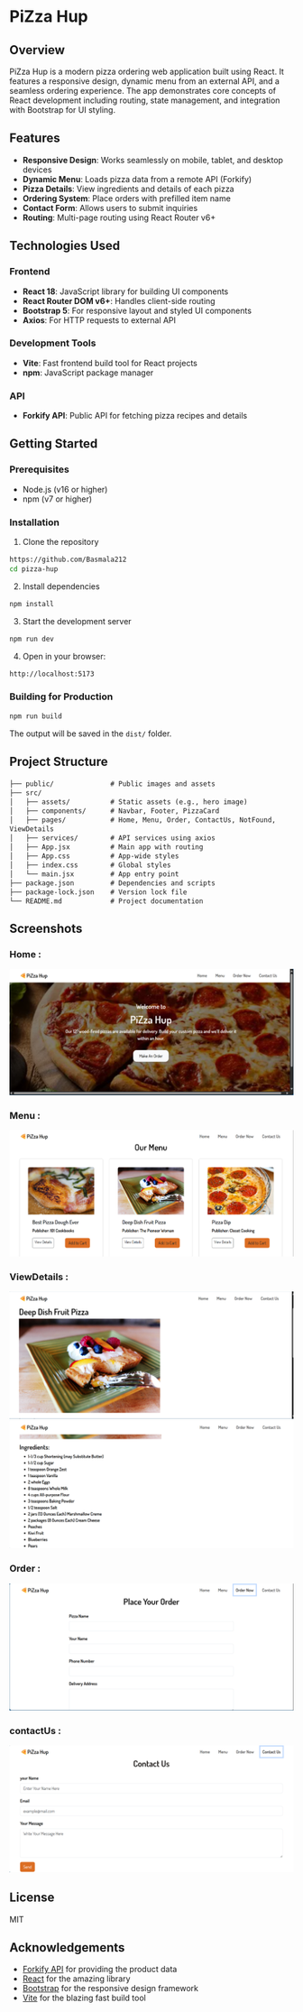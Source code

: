 # PiZza Hup

## Overview

PiZza Hup is a modern pizza ordering web application built using React. It features a responsive design, dynamic menu from an external API, and a seamless ordering experience. The app demonstrates core concepts of React development including routing, state management, and integration with Bootstrap for UI styling.

## Features

* **Responsive Design**: Works seamlessly on mobile, tablet, and desktop devices
* **Dynamic Menu**: Loads pizza data from a remote API (Forkify)
* **Pizza Details**: View ingredients and details of each pizza
* **Ordering System**: Place orders with prefilled item name
* **Contact Form**: Allows users to submit inquiries
* **Routing**: Multi-page routing using React Router v6+

## Technologies Used

### Frontend

* **React 18**: JavaScript library for building UI components
* **React Router DOM v6+**: Handles client-side routing
* **Bootstrap 5**: For responsive layout and styled UI components
* **Axios**: For HTTP requests to external API

### Development Tools

* **Vite**: Fast frontend build tool for React projects
* **npm**: JavaScript package manager

### API

* **Forkify API**: Public API for fetching pizza recipes and details

## Getting Started

### Prerequisites

* Node.js (v16 or higher)
* npm (v7 or higher)

### Installation

1. Clone the repository

```bash
https://github.com/Basmala212
cd pizza-hup
```

2. Install dependencies

```bash
npm install
```

3. Start the development server

```bash
npm run dev
```

4. Open in your browser:

```
http://localhost:5173
```

### Building for Production

```bash
npm run build
```

The output will be saved in the `dist/` folder.

## Project Structure

```
├── public/              # Public images and assets
├── src/
│   ├── assets/          # Static assets (e.g., hero image)
│   ├── components/      # Navbar, Footer, PizzaCard
│   ├── pages/           # Home, Menu, Order, ContactUs, NotFound, ViewDetails
│   ├── services/        # API services using axios
│   ├── App.jsx          # Main app with routing
│   ├── App.css          # App-wide styles
│   ├── index.css        # Global styles
│   └── main.jsx         # App entry point
├── package.json         # Dependencies and scripts
├── package-lock.json    # Version lock file
└── README.md            # Project documentation
```

## Screenshots

### Home :
![Home Screenshot](./src/assets/imagess/screenshots/Home%20page.png)

### Menu :
![Menu Screenshot](./src/assets/imagess/screenshots/Menu.png)

### ViewDetails :
![ViewDetails Screenshot](./src/assets/imagess/screenshots/ViewDetails1.png)
![ViewDetails Screenshot](./src/assets/imagess/screenshots/ViewDetails2.png )
### Order :
![Order Screenshot](./src/assets/imagess/screenshots/Place%20Your%20order.png)
### contactUs :
![ContactUs Screenshot](./src/assets/imagess/screenshots/ContactUs.png)



## License

MIT

## Acknowledgements

* [Forkify API](https://forkify-api.herokuapp.com/) for providing the product data
* [React](https://reactjs.org/) for the amazing library
* [Bootstrap](https://getbootstrap.com/)  for the responsive design framework
* [Vite](https://vitejs.dev/) for the blazing fast build tool
